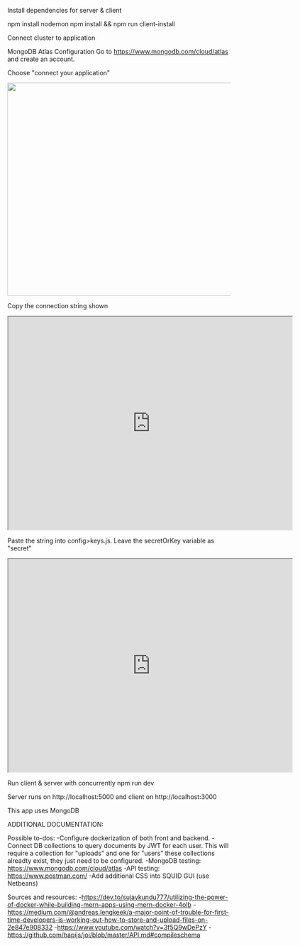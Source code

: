 
Install dependencies for server & client

npm install nodemon 
npm install && npm run client-install


Connect cluster to application 

MongoDB Atlas Configuration 
Go to https://www.mongodb.com/cloud/atlas and create an account. 

Choose "connect your application" 

<img src="https://drive.google.com/file/d/11VVOtL8YR5S_mKelavV6Zp5DV_37zJfj/preview" width="640" height="480"></img>

Copy the connection string shown
<iframe src="https://drive.google.com/file/d/16PJJQwedVdpxHPSI0lWDFPloO-cepGDV/preview" width="640" height="480"></iframe>

Paste the string into config>keys.js. Leave the secretOrKey variable as "secret" 
<iframe src="https://drive.google.com/file/d/1EnZ49jYDOJP2ayhoEM1h1hU1ePATIM_c/preview" width="640" height="480"></iframe>

Run client & server with concurrently
npm run dev

Server runs on http://localhost:5000 and client on http://localhost:3000

This app uses MongoDB 


ADDITIONAL DOCUMENTATION: 



Possible to-dos: 
-Configure dockerization of both front and backend. 
-Connect DB collections to query documents by JWT for each user. This will require a collection for "uploads" and one for "users" these collections alreadty exist, they just need to be configured. 
-MongoDB testing: https://www.mongodb.com/cloud/atlas
-API testing: https://www.postman.com/
-Add additional CSS into SQUID GUI (use Netbeans)


Sources and resources: 
-https://dev.to/sujaykundu777/utilizing-the-power-of-docker-while-building-mern-apps-using-mern-docker-4olb
-https://medium.com/@andreas.lengkeek/a-major-point-of-trouble-for-first-time-developers-is-working-out-how-to-store-and-upload-files-on-2e847e908332
-https://www.youtube.com/watch?v=3f5Q9wDePzY
-https://github.com/hapijs/joi/blob/master/API.md#compileschema

